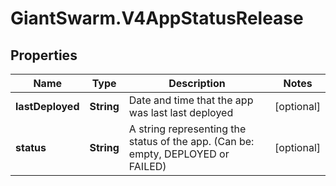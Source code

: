 # GiantSwarm.V4AppStatusRelease

## Properties

Name | Type | Description | Notes
------------ | ------------- | ------------- | -------------
**lastDeployed** | **String** | Date and time that the app was last last deployed | [optional] 
**status** | **String** | A string representing the status of the app. (Can be: empty, DEPLOYED or FAILED) | [optional] 


